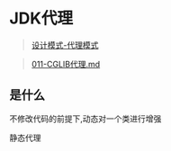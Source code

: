 # JDK代理

>  [设计模式-代理模式](../../01-design-patterns/03-structural-patterns/07-proxy-pattern.md) 

>  [011-CGLIB代理.md](011-CGLIB代理.md) 

## 是什么

不修改代码的前提下,动态对一个类进行增强

静态代理